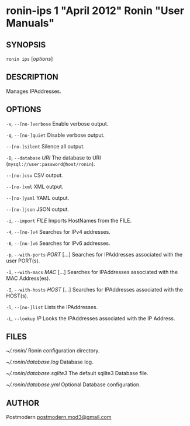 # ronin-ips 1 "April 2012" Ronin "User Manuals"

## SYNOPSIS

`ronin ips` [*options*]

## DESCRIPTION

Manages IPAddresses.

## OPTIONS

`-v`, `--[no-]verbose`
	Enable verbose output.

`-q`, `--[no-]quiet`
	Disable verbose output.

`--[no-]silent`
	Silence all output.

`-D`, `--database` *URI*
	The database to URI (`mysql://user:password@host/ronin`).

`--[no-]csv`
	CSV output.

`--[no-]xml`
	XML output.

`--[no-]yaml`
	YAML output.

`--[no-]json`
	JSON output.

`-i`, `--import` *FILE*
	Imports HostNames from the FILE.

`-4`, `--[no-]v4`
	Searches for IPv4 addresses.

`-6`, `--[no-]v6`
	Searches for IPv6 addresses.

`-p`, `--with-ports` *PORT* [...]
	Searches for IPAddresses associated with the user PORT(s).

`-I`, `--with-macs` *MAC* [...]
	Searches for IPAddresses associated with the MAC Address(es).

`-I`, `--with-hosts` *HOST* [...]
	Searches for IPAddresses associated with the HOST(s).

`-l`, `--[no-]list`
	Lists the IPAddresses.

`-L`, `--lookup` *IP*
	Looks the IPAddresses associated with the IP Address.

## FILES

*~/.ronin/*
	Ronin configuration directory.

*~/.ronin/database.log*
	Database log.

*~/.ronin/database.sqlite3*
	The default sqlite3 Database file.

*~/.ronin/database.yml*
	Optional Database configuration.

## AUTHOR

Postmodern <postmodern.mod3@gmail.com>

